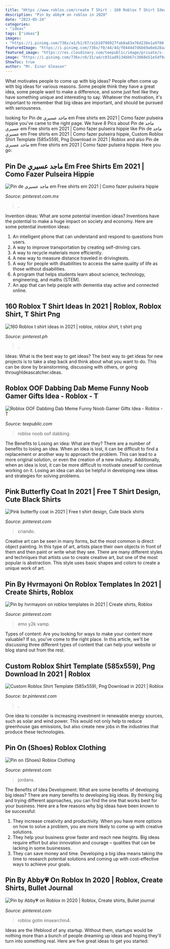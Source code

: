 ```yaml
---
title: "Https //www.roblox.com/create T Shirt : 160 Roblox T Shirt Ideas In 2021"
description: "Pin by abby💗 on roblox in 2020"
date: "2023-05-24"
categories:
- "ideas"
tags: ["ideas"]
images:
- "https://i.pinimg.com/736x/a1/b1/07/a1b10798927fab8a83e76d238e1a9f80.jpg"
featuredImage: "https://i.pinimg.com/736x/f0/44/4d/f0444d7d6b69a6eb28aa3902d8b530f5.jpg"
featured_image: "https://res.cloudinary.com/teepublic/image/private/s--BXlzY8WM--/t_Preview/t_watermark_lock/b_rgb:191919,c_lpad,f_jpg,h_630,q_90,w_1200/v1575490610/production/designs/7037533_0.jpg"
image: "https://i.pinimg.com/736x/c0/31/ad/c031ad9134bb67c3868e51e5df0aa254.jpg"
ShowToc: true
author: "Mr. Einar Gleason"
---
```



What motivates people to come up with big ideas?
People often come up with big ideas for various reasons. Some people think they have a great idea, some people want to make a difference, and some just feel like they have something unique and interesting to say. Whatever the motivation, it's important to remember that big ideas are important, and should be pursued with seriousness.

	

		
looking for Pin de ماجد عسيري em Free shirts em 2021 | Como fazer pulseira hippie you've came to the right page. We have 8 Pics about Pin de ماجد عسيري em Free shirts em 2021 | Como fazer pulseira hippie like Pin de ماجد عسيري em Free shirts em 2021 | Como fazer pulseira hippie, Custom Roblox Shirt Template (585x559), Png Download in 2021 | Roblox and also Pin de ماجد عسيري em Free shirts em 2021 | Como fazer pulseira hippie. Here you go:
		
    
## Pin De ماجد عسيري Em Free Shirts Em 2021 | Como Fazer Pulseira Hippie

<img loading=lazy src="https://i.pinimg.com/736x/f0/44/4d/f0444d7d6b69a6eb28aa3902d8b530f5.jpg" onerror="this.onerror=null;this.src='https://tse1.mm.bing.net/th?id=OIP.uUSEyhfLm5F2d9sfExokUgHaHa&amp;pid=15.1';" alt="Pin de ماجد عسيري em Free shirts em 2021 | Como fazer pulseira hippie">

_Source: pinterest.com.mx_

>. 

	

Invention ideas: What are some potential invention ideas?
Inventions have the potential to make a huge impact on society and economy. Here are some potential invention ideas:
1. An intelligent phone that can understand and respond to questions from users. 
2. A way to improve transportation by creating self-driving cars. 
3. A way to recycle materials more efficiently. 
4. A new way to measure distance traveled in drivingtests. 
5. A way for people with disabilities to access the same quality of life as those without disabilities. 
6. A program that helps students learn about science, technology, engineering, and maths (STEM). 
7. An app that can help people with dementia stay active and connected online.

    
## 160 Roblox T Shirt Ideas In 2021 | Roblox, Roblox Shirt, T Shirt Png

<img loading=lazy src="https://i.pinimg.com/236x/eb/04/9e/eb049e1e13b1656f1f1f28f17b79f7e2.jpg" onerror="this.onerror=null;this.src='https://tse2.mm.bing.net/th?id=OIP.U0yinNyUuORLyFcfqtH3kwAAAA&amp;pid=15.1';" alt="160 Roblox t shirt ideas in 2021 | roblox, roblox shirt, t shirt png">

_Source: pinterest.ph_

>. 

	

Ideas: What is the best way to get ideas?
The best way to get ideas for new projects is to take a step back and think about what you want to do. This can be done by brainstorming, discussing with others, or going throughIdeascatcher.ideas.

    
## Roblox OOF Dabbing Dab Meme Funny Noob Gamer Gifts Idea - Roblox - T

<img loading=lazy src="https://res.cloudinary.com/teepublic/image/private/s--BXlzY8WM--/t_Preview/t_watermark_lock/b_rgb:191919,c_lpad,f_jpg,h_630,q_90,w_1200/v1575490610/production/designs/7037533_0.jpg" onerror="this.onerror=null;this.src='https://tse4.mm.bing.net/th?id=OIP.-JCwPQh6SQy73eG4nYM8hQHaD4&amp;pid=15.1';" alt="Roblox OOF Dabbing Dab Meme Funny Noob Gamer Gifts Idea - Roblox - T">

_Source: teepublic.com_

>roblox noob oof dabbing. 

	

The Benefits to Losing an idea: What are they?
There are a number of benefits to losing an idea. When an idea is lost, it can be difficult to find a replacement or another way to approach the problem. This can lead to a more original solution, or even the creation of a new industry. Additionally, when an idea is lost, it can be more difficult to motivate oneself to continue working on it. Losing an idea can also be helpful in developing new ideas and strategies for solving problems.

    
## Pink Butterfly Coat In 2021 | Free T Shirt Design, Cute Black Shirts

<img loading=lazy src="https://i.pinimg.com/736x/c0/31/ad/c031ad9134bb67c3868e51e5df0aa254.jpg" onerror="this.onerror=null;this.src='https://tse2.mm.bing.net/th?id=OIP.L_uhVSHfQ07VlcZF518AJAHaHa&amp;pid=15.1';" alt="Pink butterfly coat in 2021 | Free t shirt design, Cute black shirts">

_Source: pinterest.com_

>criando. 

	

Creative art can be seen in many forms, but the most common is direct object painting. In this type of art, artists place their own objects in front of them and then paint or write what they see. There are many different styles and techniques that artists use to create creative art, but one of the most popular is abstraction. This style uses basic shapes and colors to create a unique work of art.

    
## Pin By Hvrmayoni On Roblox Templates In 2021 | Create Shirts, Roblox

<img loading=lazy src="https://i.pinimg.com/736x/8b/67/45/8b67455fef2eb4de50fde55a25fb3e24.jpg" onerror="this.onerror=null;this.src='https://tse2.mm.bing.net/th?id=OIP.-AE_WCEzW9OcpNgbt4pGvAHaHE&amp;pid=15.1';" alt="Pin by hvrmayoni on roblox templates in 2021 | Create shirts, Roblox">

_Source: pinterest.com_

>emo y2k vamp. 

	

Types of content:
Are you looking for ways to make your content more valuable? If so, you've come to the right place. In this article, we'll be discussing three different types of content that can help your website or blog stand out from the rest.

    
## Custom Roblox Shirt Template (585x559), Png Download In 2021 | Roblox

<img loading=lazy src="https://i.pinimg.com/736x/1b/7b/d0/1b7bd03f47a7a63f95cc8860d9c2fa0c.jpg" onerror="this.onerror=null;this.src='https://tse4.mm.bing.net/th?id=OIP.FrCKtkMdI8rkf8nVKZuxVgHaHE&amp;pid=15.1';" alt="Custom Roblox Shirt Template (585x559), Png Download in 2021 | Roblox">

_Source: br.pinterest.com_

>. 

	

One idea to consider is increasing investment in renewable energy sources, such as solar and wind power. This would not only help to reduce greenhouse gas emissions, but also create new jobs in the industries that produce these technologies.

    
## Pin On (Shoes) Roblox Clothing

<img loading=lazy src="https://i.pinimg.com/736x/59/b8/61/59b861921fb82091872bf9f2b087187b.jpg" onerror="this.onerror=null;this.src='https://tse2.mm.bing.net/th?id=OIP.xB1rizjRZC60GGRK7j_UnAAAAA&amp;pid=15.1';" alt="Pin on (Shoes) Roblox Clothing">

_Source: pinterest.com_

>jordans. 

	

The Benefits of Idea Development: What are some benefits of developing big ideas?
There are many benefits to developing big ideas. By thinking big and trying different approaches, you can find the one that works best for your business. Here are a few reasons why big ideas have been known to be successful: 
1. They increase creativity and productivity. When you have more options on how to solve a problem, you are more likely to come up with creative solutions. 
2. They help your business grow faster and reach new heights. Big ideas require effort but also innovation and courage – qualities that can be lacking in some businesses. 
3. They can save money and time. Developing a big idea means taking the time to research potential solutions and coming up with cost-effective ways to achieve your goals.

    
## Pin By Abby💗 On Roblox In 2020 | Roblox, Create Shirts, Bullet Journal

<img loading=lazy src="https://i.pinimg.com/736x/a1/b1/07/a1b10798927fab8a83e76d238e1a9f80.jpg" onerror="this.onerror=null;this.src='https://tse3.mm.bing.net/th?id=OIP.CnAQ2iCHjCqNDgFJ6_cOVQHaHE&amp;pid=15.1';" alt="Pin by Abby💗 on Roblox in 2020 | Roblox, Create shirts, Bullet journal">

_Source: pinterest.com_

>roblox gotin imsearchin4. 

	

Ideas are the lifeblood of any startup. Without them, startups would be nothing more than a bunch of people dreaming up ideas and hoping they'll turn into something real. Here are five great ideas to get you started: 

